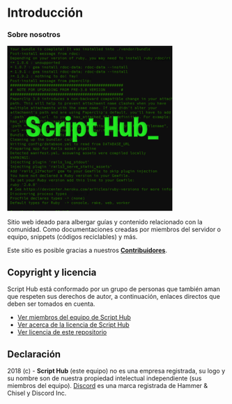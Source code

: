 # Introducción

### Sobre nosotros

![](.gitbook/assets/036.png)

Sitio web ideado para albergar guías y contenido relacionado con la comunidad. Como documentaciones creadas por miembros del servidor o equipo, snippets \(códigos reciclables\) y más.

Este sitio es posible gracias a nuestros [**Contribuidores**](https://github.com/scripthubteam/scripthubteam.github.io/graphs/contributors).

## Copyright y licencia

Script Hub está conformado por un grupo de personas que también aman que respeten sus derechos de autor, a continuación, enlaces directos que deben ser tomados en cuenta.

* [Ver miembros del equipo de Script Hub](https://github.com/orgs/scripthubteam/people)
* [Ver acerca de la licencia de Script Hub](https://es.wikipedia.org/wiki/Apache_License)
* [Ver licencia de este repositorio](https://github.com/scripthubteam/scripthubteam.github.io/blob/master/LICENSE)

## Declaración

2018 \(c\) - **Script Hub** \(este equipo\) no es una empresa registrada, su logo y su nombre son de nuestra propiedad intelectual independiente \(sus miembros del equipo\). [Discord](https://es.wikipedia.org/wiki/Discord) es una marca registrada de Hammer & Chisel y Discord Inc.


